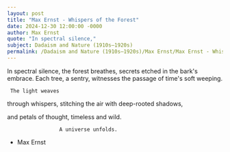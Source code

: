 ```yaml
---
layout: post
title: "Max Ernst - Whispers of the Forest"
date: 2024-12-30 12:00:00 -0000
author: Max Ernst
quote: "In spectral silence,"
subject: Dadaism and Nature (1910s–1920s)
permalink: /Dadaism and Nature (1910s–1920s)/Max Ernst/Max Ernst - Whispers of the Forest
---
```


In spectral silence,
    the forest breathes,
       secrets etched
        in the bark's embrace.
    Each tree, a sentry,
     witnesses the passage
of time's soft weeping.

     The light weaves
   through whispers,
    stitching the air with
  deep-rooted shadows,

   and petals of thought, 
       timeless and wild.

                     A universe unfolds.

- Max Ernst
